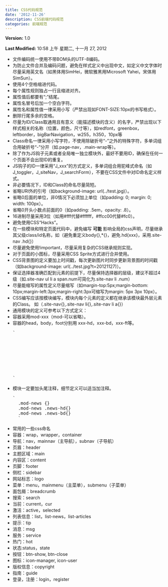 ```yaml
---
title: CSS代码规范
date: '2012-11-26'
description: CSS前端代码规范
categories: 前端规范
---
```


**Version:** 1.0

**Last Modified:** 10:58 上午 星期二, 十一月 27, 2012

- 文件编码统一使用不带BOM头的UTF-8编码。
- 为防止文件合并及编码问题，避免在样式定义中出现中文，如定义中文字体时尽量采用英文名（如黑体用SimHei，微软雅黑用Microsoft Yahei，宋体用SimSun）。
- 使用4个空格缩进代码。
- 每个属性规则独占一行且缩进对齐。
- 属性值后都要有“;”结尾。
- 属性名冒号后加一个空白字符。
- 属性名和属性值一律采用小写（严禁出现如FONT-SIZE:10px的书写格式）。
- 删除行尾多余的空格。
- 尽量为ID/Class取通用且有意义（能描述模块的含义）的名字，严禁出现以下样式相关的名称（位置，颜色，尺寸等），如redfont，greenbox，leftborder，bigBarNavigation，w255，h350，10px等
- Class命名一律采用小写字符，不使用除破折号“-”之外的特殊字符，多单词组合用破折号“-”分开（如.page-nav，.main-wrap等）。
- 除了作为JS钩子元素或者全局唯一独立模块外，最好不要用ID，确保在任何一个页面不会出现ID的重复。
- JS钩子的ID一律采用“J\_xxx”的方式定义，多单词组合用驼峰式命名（如J\_toggler，J\_siteNav，J\_searchForm），不要在CSS文件中对ID命名定义样式。
- 非必要情况下，ID和Class的命名尽量简短。
- 省略URI外的引号（如background-image: url(../test.jpg)）。
- 省略0后面的单位，非0情况下必须加上单位（如padding: 0; margin: 0; width: 100px）。
- 省略0开头小数点前面的0（如padding: .5em，opacity: .8）。
- 16进制尽量采用3位（如用#fff代替#ffffff，#ffcc00代替#fc0）。
- 避免使用CSS“Hacks”。
- 在一些模块和特定页面代码中，避免编写 **可能** 影响全局的css声明，尽量继承其父级class/id名称，如（避免重定义body{},*{}，避免.hd{xxx}，采用.site-nav .hd{}）
- 尽量避免使用!important，尽量采用复杂的CSS继承规则实现。
- 对于页面的小图标，尽量采用CSS Sprite方式进行合并使用。
- CSS背景图的定义要加上时间戳，每次更新图片时同步更新背景图的时间戳（如background-image: url(../test.jpg?t=20121127)）。
- 保证选择器准确匹配到元素的前提下，尽量保持选择器的层级，建议不超过4级（如.site-nav ul li a span.num可简化为.site-nav li .num）
- 尽量能缩写的属性定义尽量缩写（如margin-top:5px;margin-bottom: 10px;margin-left:3px;margin-right:3px可缩写为margin: 5px 3px 10px）。
- CSS编写应该按模块编写，模块内每个元素的定义都在继承该模块最外层元素的Class。
  如（.site-nav{},.site-nav li{},.site-nav li a{}）
- 通用模块的定义可参考以下方式定义：
 - 容器采用mod-xxx（mod-可以省略）。
 - 容器的head，body，foot分别用 xxx-hd，xxx-bd，xxx-ft等。
    <pre>`<div class="news">
            <div class="news-hd"></div>
            <div class="news-bd"></div>
            <div class="news-ft"></div>
    </div>`</pre>
- 模块一定要加头尾注释，细节定义可以适当加注释。
    <pre>`<!-- news begin -->
    .mod-news {}
    .mod-news .news-hd{}
    .mod-news .news-bd{}
    <!-- news end -->`</pre>
- 常用的一些css命名
 - 容器：wrap，wrapper，container
 - 导航：nav，mainnav（主导航），subnav（子导航）
 - 页眉：header
 - 主题区域：main
 - 内容区：content
 - 页脚：footer
 - 侧栏：sidebar
 - 网站标志：logo
 - 菜单：menu，mainmenu（主菜单），submenu（子菜单）
 - 面包屑：breadcrumb
 - 搜索：search
 - 当前：current，cur
 - 激活：active，selected
 - 列表信息：list，list-news，list-articles
 - 提示：tip
 - 消息：msg
 - 服务：service
 - 热门：hot
 - 状态:status，state
 - 按钮：btn-show, btn-close
 - 图标：icon-manager, icon-user
 - 版权信息：copyright
 - 指南：guide
 - 登录，注册：login，register